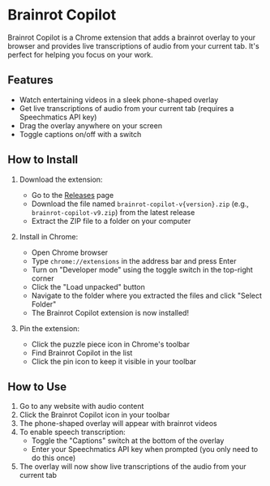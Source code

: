 # Brainrot Copilot

Brainrot Copilot is a Chrome extension that adds a brainrot overlay to your browser and provides live transcriptions of audio from your current tab. It's perfect for helping you focus on your work.

## Features

- Watch entertaining videos in a sleek phone-shaped overlay
- Get live transcriptions of audio from your current tab (requires a Speechmatics API key)
- Drag the overlay anywhere on your screen
- Toggle captions on/off with a switch

## How to Install

1. Download the extension:

   - Go to the [Releases](https://github.com/3eif/brainrot-copilot/releases) page
   - Download the file named `brainrot-copilot-v{version}.zip` (e.g., `brainrot-copilot-v9.zip`) from the latest release
   - Extract the ZIP file to a folder on your computer

2. Install in Chrome:

   - Open Chrome browser
   - Type `chrome://extensions` in the address bar and press Enter
   - Turn on "Developer mode" using the toggle switch in the top-right corner
   - Click the "Load unpacked" button
   - Navigate to the folder where you extracted the files and click "Select Folder"
   - The Brainrot Copilot extension is now installed!

3. Pin the extension:
   - Click the puzzle piece icon in Chrome's toolbar
   - Find Brainrot Copilot in the list
   - Click the pin icon to keep it visible in your toolbar

## How to Use

1. Go to any website with audio content
2. Click the Brainrot Copilot icon in your toolbar
3. The phone-shaped overlay will appear with brainrot videos
4. To enable speech transcription:
   - Toggle the "Captions" switch at the bottom of the overlay
   - Enter your Speechmatics API key when prompted (you only need to do this once)
5. The overlay will now show live transcriptions of the audio from your current tab
